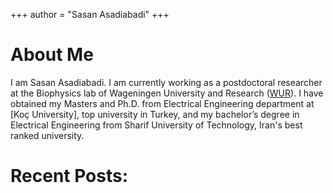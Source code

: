 +++
author = "Sasan Asadiabadi"
+++

# About Me
I am Sasan Asadiabadi. I am currently working as a postdoctoral researcher at the Biophysics lab of Wageningen University and Research ([WUR]()). I have obtained my Masters and Ph.D. from Electrical Engineering department at [Koç University], top university in Turkey, and my bachelor’s degree in Electrical Engineering from Sharif University of Technology, Iran's best ranked university. 


# Recent Posts: 
